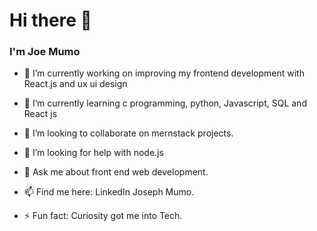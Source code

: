 <h1>Hi there 👋</h1>
 
<h3>I'm Joe Mumo</h3>
 

- 🔭 I’m currently working on improving my frontend development with React.js and ux ui design

- 🌱 I’m currently learning c programming, python, Javascript, SQL and React js
 
- 👯 I’m looking to collaborate on mernstack projects.

- 🤔 I’m looking for help with node.js

- 💬 Ask me about front end web development.

- 📫 Find me here: LinkedIn Joseph Mumo.

- ⚡ Fun fact: Curiosity got me into Tech.
